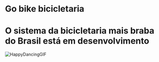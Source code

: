 # Go bike bicicletaria

# O sistema da bicicletaria mais braba do Brasil está em desenvolvimento

![HappyDancingGIF](https://github.com/GabrielBogo1/projeto-bicicletaria/assets/101855454/32b2b724-4fc0-44d4-b731-b0d8617f03ef)

